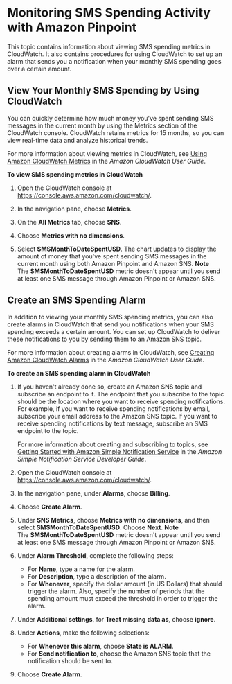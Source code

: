 # Monitoring SMS Spending Activity with Amazon Pinpoint<a name="channels-sms-monitor-spending"></a>

This topic contains information about viewing SMS spending metrics in CloudWatch\. It also contains procedures for using CloudWatch to set up an alarm that sends you a notification when your monthly SMS spending goes over a certain amount\.

## View Your Monthly SMS Spending by Using CloudWatch<a name="channels-sms-monitor-spending-metrics"></a>

You can quickly determine how much money you've spent sending SMS messages in the current month by using the Metrics section of the CloudWatch console\. CloudWatch retains metrics for 15 months, so you can view real\-time data and analyze historical trends\.

For more information about viewing metrics in CloudWatch, see [Using Amazon CloudWatch Metrics](https://docs.aws.amazon.com/AmazonCloudWatch/latest/monitoring/working_with_metrics.html) in the *Amazon CloudWatch User Guide*\.

**To view SMS spending metrics in CloudWatch**

1. Open the CloudWatch console at [https://console\.aws\.amazon\.com/cloudwatch/](https://console.aws.amazon.com/cloudwatch/)\.

1. In the navigation pane, choose **Metrics**\.

1. On the **All Metrics** tab, choose **SNS**\.

1. Choose **Metrics with no dimensions**\.

1. Select **SMSMonthToDateSpentUSD**\. The chart updates to display the amount of money that you've spent sending SMS messages in the current month using both Amazon Pinpoint and Amazon SNS\.
**Note**  
The **SMSMonthToDateSpentUSD** metric doesn't appear until you send at least one SMS message through Amazon Pinpoint or Amazon SNS\.

## Create an SMS Spending Alarm<a name="channels-sms-monitor-spending-alarms"></a>

In addition to viewing your monthly SMS spending metrics, you can also create alarms in CloudWatch that send you notifications when your SMS spending exceeds a certain amount\. You can set up CloudWatch to deliver these notifications to you by sending them to an Amazon SNS topic\.

For more information about creating alarms in CloudWatch, see [Creating Amazon CloudWatch Alarms](https://docs.aws.amazon.com/AmazonCloudWatch/latest/monitoring/AlarmThatSendsEmail.html) in the *Amazon CloudWatch User Guide*\.

**To create an SMS spending alarm in CloudWatch**

1. If you haven't already done so, create an Amazon SNS topic and subscribe an endpoint to it\. The endpoint that you subscribe to the topic should be the location where you want to receive spending notifications\. For example, if you want to receive spending notifications by email, subscribe your email address to the Amazon SNS topic\. If you want to receive spending notifications by text message, subscribe an SMS endpoint to the topic\.

   For more information about creating and subscribing to topics, see [Getting Started with Amazon Simple Notification Service](https://docs.aws.amazon.com/sns/latest/dg/GettingStarted.html) in the *Amazon Simple Notification Service Developer Guide*\.

1. Open the CloudWatch console at [https://console\.aws\.amazon\.com/cloudwatch/](https://console.aws.amazon.com/cloudwatch/)\.

1. In the navigation pane, under **Alarms**, choose **Billing**\.

1. Choose **Create Alarm**\.

1. Under **SNS Metrics**, choose **Metrics with no dimensions**, and then select **SMSMonthToDateSpentUSD**\. Choose **Next**\.
**Note**  
The **SMSMonthToDateSpentUSD** metric doesn't appear until you send at least one SMS message through Amazon Pinpoint or Amazon SNS\.

1. Under **Alarm Threshold**, complete the following steps: 
   + For **Name**, type a name for the alarm\. 
   + For **Description**, type a description of the alarm\.
   +  For **Whenever**, specify the dollar amount \(in US Dollars\) that should trigger the alarm\. Also, specify the number of periods that the spending amount must exceed the threshold in order to trigger the alarm\. 

1. Under **Additional settings**, for **Treat missing data as**, choose **ignore**\.

1. Under **Actions**, make the following selections:
   + For **Whenever this alarm**, choose **State is ALARM**\. 
   + For **Send notification to**, choose the Amazon SNS topic that the notification should be sent to\.

1. Choose **Create Alarm**\.
